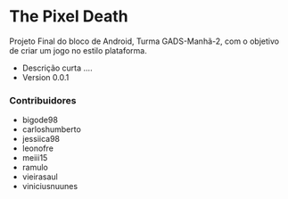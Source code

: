 # The Pixel Death #

Projeto Final do bloco de Android, Turma GADS-Manhã-2, com o objetivo de criar um jogo no estilo plataforma.

 - Descrição curta ....
 - Version 0.0.1

### Contribuidores ###

 - bigode98
 - carloshumberto
 - jessiica98
 - leonofre
 - meiii15
 - ramulo
 - vieirasaul
 - viniciusnuunes
